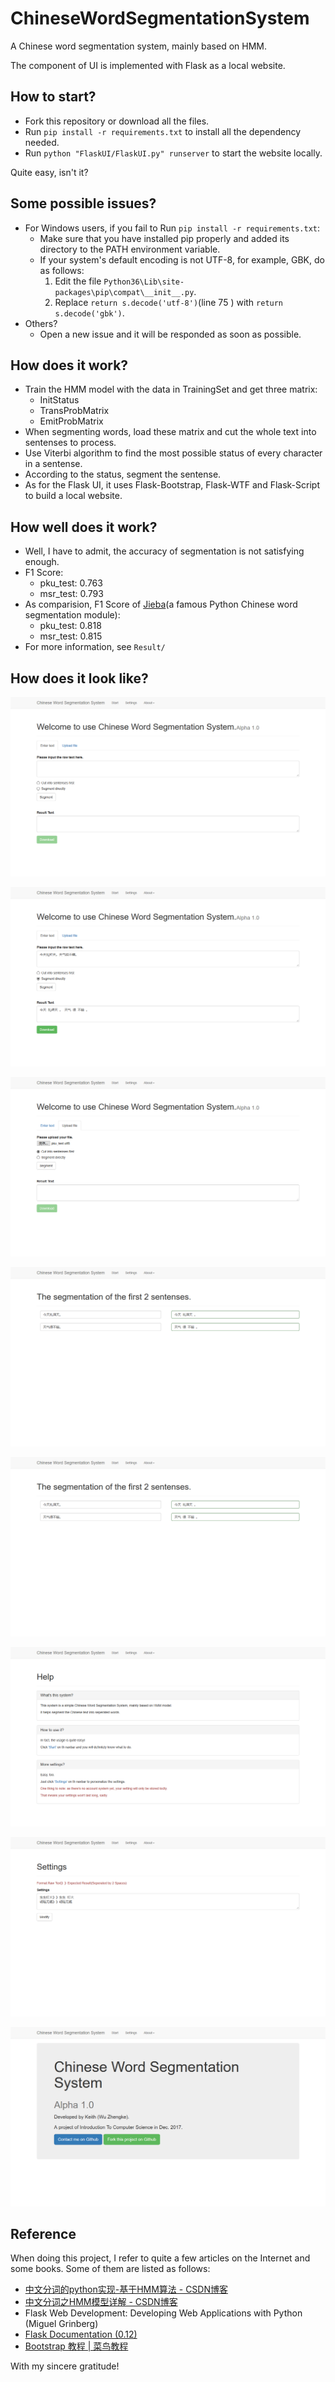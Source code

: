 # ChineseWordSegmentationSystem
A Chinese word segmentation system, mainly based on HMM.

The component of UI is implemented with Flask as a local website.

## How to start?

* Fork this repository or download all the files.
* Run `pip install -r requirements.txt` to install all the dependency needed.
* Run `python "FlaskUI/FlaskUI.py" runserver` to start the website locally.

Quite easy, isn't it?

## Some possible issues?

* For Windows users, if you fail to Run `pip install -r requirements.txt`:
    * Make sure that you have installed pip properly and added its directory to the PATH environment variable.
    * If your system's default encoding is not UTF-8, for example, GBK, do as follows:
        1. Edit the file `Python36\Lib\site-packages\pip\compat\__init__.py`.
        2. Replace `return s.decode('utf-8')`(line 75 ) with  `return s.decode('gbk')`.
* Others?
    * Open a new issue and it will be responded as soon as possible.

## How does it work?

* Train the HMM model with the data in TrainingSet and get three matrix:
    * InitStatus
    * TransProbMatrix
    * EmitProbMatrix
* When segmenting words, load these matrix and cut the whole text into sentenses to process.
* Use Viterbi algorithm to find the most possible status of every character in a sentense.
* According to the status, segment the sentense.
* As for the Flask UI, it uses Flask-Bootstrap, Flask-WTF and Flask-Script to build a local website.

## How well does it work?

* Well, I have to admit, the accuracy of segmentation is not satisfying enough.
* F1 Score:
    * pku_test: 0.763
    * msr_test: 0.793
* As comparision, F1 Score of [Jieba](https://github.com/fxsjy/jieba)(a famous Python Chinese word segmentation module):
    * pku_test: 0.818
    * msr_test: 0.815
* For more information, see `Result/`

## How does it look like?

![index-0](/Result/screenshots/index-0.png "index")

![index-1](/Result/screenshots/index-1.png "index")

![index-2](/Result/screenshots/index-2.png "index")

![sentense-0](/Result/screenshots/sentense-0.png "sentense")

![sentense-1](/Result/screenshots/sentense-0.png "sentense")

![help-0](/Result/screenshots/help-0.png "help")

![settings-0](/Result/screenshots/settings-0.png "settings")

![copyright-0](/Result/screenshots/copyright-0.png "copyright")

## Reference

When doing this project, I refer to quite a few articles on the Internet and some books. Some of them are listed as follows:

* [中文分词的python实现-基于HMM算法 - CSDN博客](http://blog.csdn.net/orlandowww/article/details/52706135)
* [中文分词之HMM模型详解 - CSDN博客](http://blog.csdn.net/liujianfei526/article/details/50640176)
* Flask Web Development: Developing Web Applications with Python (Miguel Grinberg)
* [Flask Documentation (0.12)](http://flask.pocoo.org/docs/0.12/)
* [Bootstrap 教程 | 菜鸟教程](http://www.runoob.com/bootstrap/bootstrap-tutorial.html)

With my sincere gratitude!




